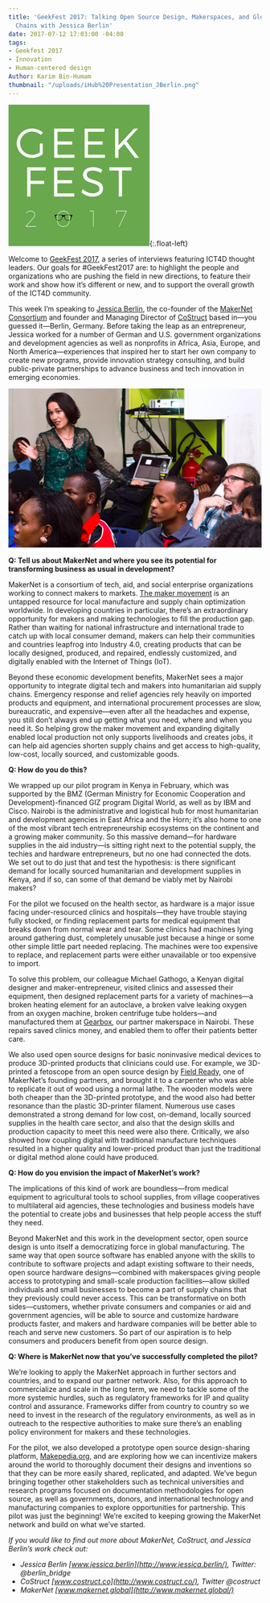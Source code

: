 ```yaml
---
title: 'GeekFest 2017: Talking Open Source Design, Makerspaces, and Global Supply
  Chains with Jessica Berlin'
date: 2017-07-12 17:03:00 -04:00
tags:
- Geekfest 2017
- Innovation
- Human-centered design
Author: Karim Bin-Humam
thumbnail: "/uploads/iHub%20Presentation_JBerlin.png"
---
```


![geek fest logo](/uploads/geek%20fest%20smallest.jpg?download){:.float-left}

Welcome to [GeekFest 2017](https://dai-global-digital.com/tags/?tag=geekfest-2017), a series of interviews featuring ICT4D thought leaders. Our goals for #GeekFest2017 are: to highlight the people and organizations who are pushing the field in new directions, to feature their work and show how it’s different or new, and to support the overall growth of the ICT4D community.

This week I’m speaking to [Jessica Berlin](http://www.jessica.berlin), the co-founder of the [MakerNet Consortium](http://www.makernet.global) and founder and Managing Director of [CoStruct](http://www.costruct.co) based in—you guessed it—Berlin, Germany. Before taking the leap as an entrepreneur, Jessica worked for a number of German and U.S. government organizations and development agencies as well as nonprofits in Africa, Asia, Europe, and North America—experiences that inspired her to start her own company to create new programs, provide innovation strategy consulting, and build public-private partnerships to advance business and tech innovation in emerging economies.

<!--more-->
![iHub Presentation_JBerlin.png](/uploads/iHub%20Presentation_JBerlin.png)

**Q: Tell us about MakerNet and where you see its potential for transforming business as usual in development?**

MakerNet is a consortium of tech, aid, and social enterprise organizations working to connect makers to markets. [The maker movement](https://en.wikipedia.org/wiki/Maker_culture) is an untapped resource for local manufacture and supply chain optimization worldwide. In developing countries in particular, there’s an extraordinary opportunity for makers and making technologies to fill the production gap. Rather than waiting for national infrastructure and international trade to catch up with local consumer demand, makers can help their communities and countries leapfrog into Industry 4.0, creating products that can be locally designed, produced, and repaired, endlessly customized, and digitally enabled with the Internet of Things (IoT).

Beyond these economic development benefits, MakerNet sees a major opportunity to integrate digital tech and makers into humanitarian aid supply chains. Emergency response and relief agencies rely heavily on imported products and equipment, and international procurement processes are slow, bureaucratic, and expensive—even after all the headaches and expense, you still don’t always end up getting what you need, where and when you need it. So helping grow the maker movement and expanding digitally enabled local production not only supports livelihoods and creates jobs, it can help aid agencies shorten supply chains and get access to high-quality, low-cost, locally sourced, and customizable goods.

**Q: How do you do this?**

We wrapped up our pilot program in Kenya in February, which was supported by the BMZ (German Ministry for Economic Cooperation and Development)-financed GIZ program Digital World, as well as by IBM and Cisco. Nairobi is the administrative and logistical hub for most humanitarian and development agencies in East Africa and the Horn; it’s also home to one of the most vibrant tech entrepreneurship ecosystems on the continent and a growing maker community. So this massive demand—for hardware supplies in the aid industry—is sitting right next to the potential supply, the techies and hardware entrepreneurs, but no one had connected the dots. We set out to do just that and test the hypothesis: is there significant demand for locally sourced humanitarian and development supplies in Kenya, and if so, can some of that demand be viably met by Nairobi makers?

For the pilot we focused on the health sector, as hardware is a major issue facing under-resourced clinics and hospitals—they have trouble staying fully stocked, or finding replacement parts for medical equipment that breaks down from normal wear and tear. Some clinics had machines lying around gathering dust, completely unusable just because a hinge or some other simple little part needed replacing. The machines were too expensive to replace, and replacement parts were either unavailable or too expensive to import.

To solve this problem, our colleague Michael Gathogo, a Kenyan digital designer and maker-entrepreneur, visited clinics and assessed their equipment, then designed replacement parts for a variety of machines—a broken heating element for an autoclave, a broken valve leaking oxygen from an oxygen machine, broken centrifuge tube holders—and manufactured them at [Gearbox](http://www.gearbox.co.ke), our partner makerspace in Nairobi. These repairs saved clinics money, and enabled them to offer their patients better care.

We also used open source designs for basic noninvasive medical devices to produce 3D-printed products that clinicians could use. For example, we 3D-printed a fetoscope from an open source design by [Field Ready](http://www.fieldready.org), one of MakerNet’s founding partners, and brought it to a carpenter who was able to replicate it out of wood using a normal lathe. The wooden models were both cheaper than the 3D-printed prototype, and the wood also had better resonance than the plastic 3D-printer filament. Numerous use cases demonstrated a strong demand for low cost, on-demand, locally sourced supplies in the health care sector, and also that the design skills and production capacity to meet this need were also there. Critically, we also showed how coupling digital with traditional manufacture techniques resulted in a higher quality and lower-priced product than just the traditional or digital method alone could have produced.

**Q: How do you envision the impact of MakerNet’s work?**

The implications of this kind of work are boundless—from medical equipment to agricultural tools to school supplies, from village cooperatives to multilateral aid agencies, these technologies and business models have the potential to create jobs and businesses that help people access the stuff they need. 

Beyond MakerNet and this work in the development sector, open source design is unto itself a democratizing force in global manufacturing. The same way that open source software has enabled anyone with the skills to contribute to software projects and adapt existing software to their needs, open source hardware designs—combined with makerspaces giving people access to prototyping and small-scale production facilities—allow skilled individuals and small businesses to become a part of supply chains that they previously could never access. This can be transformative on both sides—customers, whether private consumers and companies or aid and government agencies, will be able to source and customize hardware products faster, and makers and hardware companies will be better able to reach and serve new customers. So part of our aspiration is to help consumers and producers benefit from open source design.

**Q: Where is MakerNet now that you’ve successfully completed the pilot?**

We’re looking to apply the MakerNet approach in further sectors and countries, and to expand our partner network. Also, for this approach to commercialize and scale in the long term, we need to tackle some of the more systemic hurdles, such as regulatory frameworks for IP and quality control and assurance. Frameworks differ from country to country so we need to invest in the research of the regulatory environments, as well as in outreach to the respective authorities to make sure there’s an enabling policy environment for makers and these technologies.

For the pilot, we also developed a prototype open source design-sharing platform, [Makepedia.org](http://www.makepedia.org/), and are exploring how we can incentivize makers around the world to thoroughly document their designs and inventions so that they can be more easily shared, replicated, and adapted. We’ve begun bringing together other stakeholders such as technical universities and research programs focused on documentation methodologies for open source, as well as governments, donors, and international technology and manufacturing companies to explore opportunities for partnership. This pilot was just the beginning! We’re excited to keeping growing the MakerNet network and build on what we’ve started.

*If you would like to find out more about MakerNet, CoStruct, and Jessica Berlin’s work check out:*

* *Jessica Berlin [www.jessica.berlin](http://www.jessica.berlin/), Twitter: @berlin_bridge* 
* *CoStruct [www.costruct.co](http://www.costruct.co/), Twitter @costruct*
* *MakerNet [www.makernet.global](http://www.makernet.global/)*